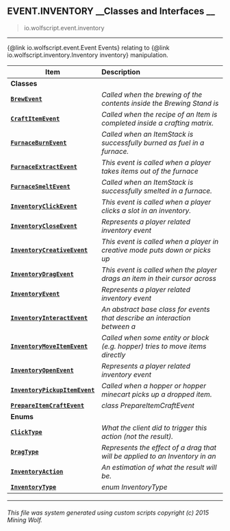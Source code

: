 ## EVENT.INVENTORY __Classes and Interfaces __

>io.wolfscript.event.inventory

---

{@link io.wolfscript.event.Event Events} relating to {@link io.wolfscript.inventory.Inventory inventory} manipulation.

Item | Description   
--- | :--- 
__Classes__|
__[`BrewEvent`](BrewEvent.md)__ | _Called when the brewing of the contents inside the Brewing Stand is_ 
__[`CraftItemEvent`](CraftItemEvent.md)__ | _Called when the recipe of an Item is completed inside a crafting matrix._ 
__[`FurnaceBurnEvent`](FurnaceBurnEvent.md)__ | _Called when an ItemStack is successfully burned as fuel in a furnace._ 
__[`FurnaceExtractEvent`](FurnaceExtractEvent.md)__ | _This event is called when a player takes items out of the furnace_ 
__[`FurnaceSmeltEvent`](FurnaceSmeltEvent.md)__ | _Called when an ItemStack is successfully smelted in a furnace._ 
__[`InventoryClickEvent`](InventoryClickEvent.md)__ | _This event is called when a player clicks a slot in an inventory._ 
__[`InventoryCloseEvent`](InventoryCloseEvent.md)__ | _Represents a player related inventory event_ 
__[`InventoryCreativeEvent`](InventoryCreativeEvent.md)__ | _This event is called when a player in creative mode puts down or picks up_ 
__[`InventoryDragEvent`](InventoryDragEvent.md)__ | _This event is called when the player drags an item in their cursor across_ 
__[`InventoryEvent`](InventoryEvent.md)__ | _Represents a player related inventory event_ 
__[`InventoryInteractEvent`](InventoryInteractEvent.md)__ | _An abstract base class for events that describe an interaction between a_ 
__[`InventoryMoveItemEvent`](InventoryMoveItemEvent.md)__ | _Called when some entity or block (e.g. hopper) tries to move items directly_ 
__[`InventoryOpenEvent`](InventoryOpenEvent.md)__ | _Represents a player related inventory event_ 
__[`InventoryPickupItemEvent`](InventoryPickupItemEvent.md)__ | _Called when a hopper or hopper minecart picks up a dropped item._ 
__[`PrepareItemCraftEvent`](PrepareItemCraftEvent.md)__ | _class PrepareItemCraftEvent_ 
__Enums__|
__[`ClickType`](ClickType.md)__ | _What the client did to trigger this action (not the result)._ 
__[`DragType`](DragType.md)__ | _Represents the effect of a drag that will be applied to an Inventory in an_ 
__[`InventoryAction`](InventoryAction.md)__ | _An estimation of what the result will be._ 
__[`InventoryType`](InventoryType.md)__ | _enum InventoryType_ 



---



###### This file was system generated using custom scripts copyright (c) 2015 Mining Wolf.
	

